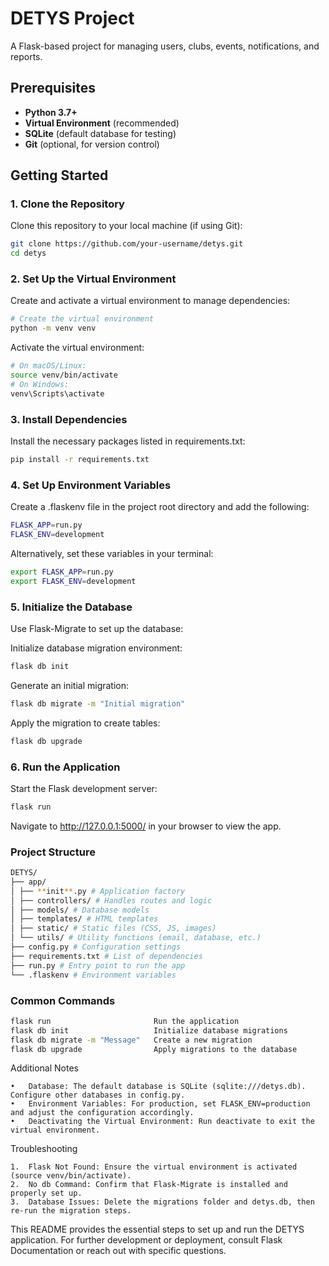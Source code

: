 # DETYS Project

A Flask-based project for managing users, clubs, events, notifications, and reports.

## Prerequisites

- **Python 3.7+**
- **Virtual Environment** (recommended)
- **SQLite** (default database for testing)
- **Git** (optional, for version control)

## Getting Started

### 1. Clone the Repository

Clone this repository to your local machine (if using Git):

```bash
git clone https://github.com/your-username/detys.git
cd detys
```

### 2. Set Up the Virtual Environment

Create and activate a virtual environment to manage dependencies:

```bash
# Create the virtual environment
python -m venv venv

```

Activate the virtual environment:

```bash
# On macOS/Linux:
source venv/bin/activate
# On Windows:
venv\Scripts\activate
```

### 3. Install Dependencies

Install the necessary packages listed in requirements.txt:

```bash
pip install -r requirements.txt
```

### 4. Set Up Environment Variables

Create a .flaskenv file in the project root directory and add the following:

```bash
FLASK_APP=run.py
FLASK_ENV=development
```

Alternatively, set these variables in your terminal:

```bash
export FLASK_APP=run.py
export FLASK_ENV=development
```

### 5. Initialize the Database

Use Flask-Migrate to set up the database:

Initialize database migration environment:

```bash
flask db init

```

Generate an initial migration:

```bash
flask db migrate -m "Initial migration"
```

Apply the migration to create tables:

```bash
flask db upgrade
```

### 6. Run the Application

Start the Flask development server:

```bash
flask run
```

Navigate to http://127.0.0.1:5000/ in your browser to view the app.

### Project Structure

```bash
DETYS/
├── app/
│ ├── **init**.py # Application factory
│ ├── controllers/ # Handles routes and logic
│ ├── models/ # Database models
│ ├── templates/ # HTML templates
│ ├── static/ # Static files (CSS, JS, images)
│ └── utils/ # Utility functions (email, database, etc.)
├── config.py # Configuration settings
├── requirements.txt # List of dependencies
├── run.py # Entry point to run the app
└── .flaskenv # Environment variables
```

### Common Commands

```bash
flask run                       Run the application
flask db init                   Initialize database migrations
flask db migrate -m "Message"   Create a new migration
flask db upgrade                Apply migrations to the database

```

Additional Notes

    •	Database: The default database is SQLite (sqlite:///detys.db). Configure other databases in config.py.
    •	Environment Variables: For production, set FLASK_ENV=production and adjust the configuration accordingly.
    •	Deactivating the Virtual Environment: Run deactivate to exit the virtual environment.

Troubleshooting

    1.	Flask Not Found: Ensure the virtual environment is activated (source venv/bin/activate).
    2.	No db Command: Confirm that Flask-Migrate is installed and properly set up.
    3.	Database Issues: Delete the migrations folder and detys.db, then re-run the migration steps.

This README provides the essential steps to set up and run the DETYS application. For further development or deployment, consult Flask Documentation or reach out with specific questions.
